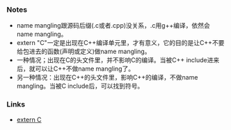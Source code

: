 ### Notes

* name mangling跟源码后缀(.c或者.cpp)没关系，.c用g++编译，依然会name mangling。
* extern "C"一定是出现在C++编译单元里，才有意义，它的目的是让C++不要给包进去的函数(声明或定义)做name mangling。
* 一种情况；出现在C的头文件里，并不影响C的编译。当被C++ include进来后，就可以让C++不做name mangling了。
* 另一种情况：出现在C++的头文件里，影响C++的编译，不做name mangling。当被C include后，可以找到符号。

### Links

* [extern C](https://stackoverflow.com/questions/1041866/in-c-source-what-is-the-effect-of-extern-c)
